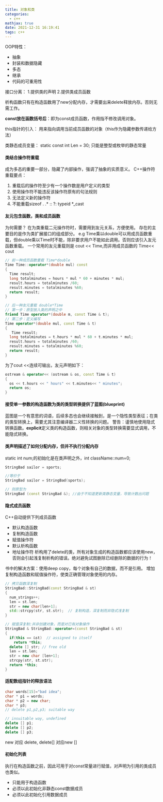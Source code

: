 ```yaml
---
title: 对象和类
categories:
  - c++
mathjax: true
date: 2021-12-31 16:19:41
tags: c++
---
```


OOP特性：
- 抽象
- 封装和数据隐藏
- 多态
- 继承
- 代码的可重用性

接口分离： 1.提供类的声明 2.提供类成员函数

析构函数只有在构造函数用了new分配内存，才需要出来delete释放内存。否则无需工作。

**const放在函数括号后**：即为const成员函数，作用指不修改调用对象。

this指针的引入： 用来指向调用当前成员函数的对象（this作为隐藏参数传递给方法）

类静态成员变量： static const int Len = 30; 只能是整型或枚举的静态常量

#### 类结合操作符重载
成为多态的重要一部分，隐藏了内部操作，强调了抽象的实质意义。
C++操作符重载要点：
1. 重载后的操作符至少有一个操作数是用户定义的类型
2. 使用操作符不能违反该操作符原有的句法规则
3. 无法定义新的操作符
4. 不能重载sizeof . .* :: ?: typeid *_cast

#### 友元包含函数，类和成员函数

为何需要？  在为类重载二元操作符时，需要用到友元关系，方便使用。
存在的主要目的是作为类扩展接口的组成部分。
e.g Time乘以double可以用成员函数重载，但double乘以Time时不能，除非要求用户不能如此调用。否则应该引入友元函数重载。
一个常用的友元重载则是  cout << Time,而非用成员函数的 Time<< cout
``` cpp
// 前一种成员函数重载 Time*double
Time Time::operator*(double mul) const
{
  Time result;
  long totalminutes = hours * mul * 60 + minutes * mul;
  result.hours = totalminutes /60;
  result.minutes = totalminutes %60;
  return result;
}

// 后一种友元重载 double*Time
// 第一步：原型放入类的声明之中
friend Time operator*(double m, const Time & t);
// 第二步：定义编写
Time operator*(double mul, const Time & t)
{
   Time result;
  long totalminutes = t.hours * mul * 60 + t.minutes * mul;
  result.hours = totalminutes /60;
  result.minutes = totalminutes %60;
  return result;
}
```

为了cout <<连续可输出，友元声明如下：
``` cpp
ostream & operator<< (ostream & os, const Time & t)
{
  os << t.hours << " hours" << t.minutes<< " minutes";
  return os;
}
```

#### 接受单一参数的构造函数为类的类型转换提供了蓝图(blueprint)
蓝图是一个有意思的词语，后续多态也会继续接触到，是一个隐性类型表征；在类的类型转换上，需要尤其注意编译器二义性转换的问题。
警告：谨慎地使用隐式转换函数。**explicit**定义类的构造函数，则相关对象的类型转换需要显式调用，不能隐式转换。

#### 类声明描述了如何分配内存，但并不执行分配内存
static int num;的初始化是在类声明之外，int className::num=0;

``` cpp
StringBad sailor = sports;

//等价于
StringBad sailor = StringBad(sports);

// 则原型为
StringBad (const StringBad &); //由于不知道更新类静态变量，导致计数出问题
```

#### 隐式成员函数
C++自动提供下列成员函数
- 默认构造函数
- 复制构造函数
- 赋值操作符
- 默认析构函数
- 地址操作符
析构用了delete的类，所有对象生成的构造函数都应该使用new，否则会引起浅复制析构的错误。绝对避免试图删除已经删除的数据的行为！

书中的解决方案：使用deep copy，每个对象有自己的数据，而不是引用。
增加复制构造函数和赋值操作符，使类正确管理对象使用的内存。
``` cpp
// 拷贝函数深复制
StringBad::StringBad(const StringBad & st)
{
  num_strings++;
  len = st.len;
  str = new char[len+1];
  std::strcpy(str, st.str);  // 复制构造，深复制而非隐式浅复制
}

// 赋值深复制:并非创建对象，而是对已有对象操作
StringBad & StringBad::operator=(const StringBad & st)
{
  if(this == &st)  // assigned to itself
    return *this;
  delete [] str; // free old
  len = st.len;
  str = new char [len+1];
  strcpy(str, st.str);
  return *this;
}
```
#### 适配数组指针的释放语法
``` cpp
char words[15]="bad idea";
char * p1 = words;
char * p2 = new char;
char * p3;
// delete p1,p2,p3; suitable way

// insuitable way, undefined
delete [] p1;
delete [] p2;
delete [] p3;

```
new 对应 delete, delete[] 对应new []


#### 初始化列表
执行在构造函数之前，因此可用于对const常量进行赋值，对声明为引用的类成员也类似。
- 只能用于构造函数
- 必须以此初始化非静态const数据成员
- 必须以此初始化引用数据成员




